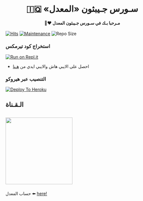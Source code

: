 <h1 align="center"><b>🇮🇶 «سـورس جـيبثون «المعدل</b></h1>
<h4 align="center">🧸♥ مـرحبا بـك في سـورس جـيبثون المعدل</h4>

[![Hits](https://hits.seeyoufarm.com/api/count/incr/badge.svg?url=https%3A%2F%2Fgithub.com%2Fjepthoniq%2Fjepthon&count_bg=%2379C83D&title_bg=%23555555&icon=&icon_color=%23E7E7E7&title=hits&edge_flat=false)](https://github.com/JepThon-AR/JM-THON)
[![Maintenance](https://img.shields.io/badge/Maintained%3F-yes-green?&style=flat-square)](https://GitHub.com/jepthoniq/jepthon/graphs/commit-activity) 
![Repo Size](https://img.shields.io/github/repo-size/jepthoniq/jepthon?&style=flat-square&logo=github)


### استخراج كود تيرمكس  ##
[![Run on Repl.it](https://repl.it/badge/github/STARKGANG/friday)](https://replit.com/@jepthoniq/TermuxJepSession)
- احصل على الايبي هاش والايبي ايدي من  [هـنا](https://my.telegram.org/)    

### التنصيب عبر هيروكو ##
[![Deploy To Heroku](https://www.herokucdn.com/deploy/button.svg)](https://heroku.com/deploy?template=https://github.com/USERBOTJEPTHON/JEP-THON)

## الـقـناة ##
   <a href="https://t.me/JepThon"><img src="https://img.shields.io/badge/Source%20Dev%3F-here-inactive?&style=plastic?&logo=telegram" width=220px></a></p>
 - 
حساب المعدل ⬅️
[here!](https://t.me/XLL53X)
